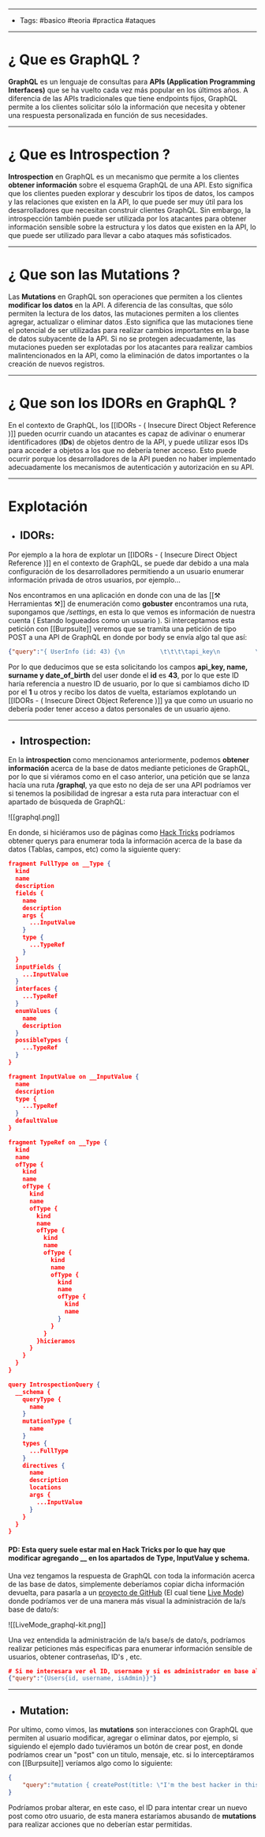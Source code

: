 ----
- Tags: #basico #teoria #practica #ataques 
----

# ¿ Que es **GraphQL** ? 

**GraphQL** es un lenguaje de consultas para **APIs (Application Programming Interfaces)** que se ha vuelto cada vez más popular en los últimos años. A diferencia de las APIs tradicionales que tiene endpoints fijos, GraphQL permite a los clientes solicitar sólo la información que necesita y obtener una respuesta personalizada en función de sus necesidades. 

----

# ¿ Que es **Introspection** ? 

**Introspection** en GraphQL es un mecanismo que permite a los clientes **obtener información** sobre el esquema GraphQL de una API. Esto significa que los clientes pueden explorar y descubrir los tipos de datos, los campos y las relaciones que existen en la API, lo que puede ser muy útil para los desarrolladores que necesitan construir clientes GraphQL. Sin embargo, la introspección también puede ser utilizada por los atacantes para obtener información sensible sobre la estructura y los datos que existen en la API, lo que puede ser utilizado para llevar a cabo ataques más sofisticados. 

----

# ¿ Que son las **Mutations** ? 

Las **Mutations** en GraphQL son operaciones que permiten a los clientes **modificar los datos** en la API. A diferencia de las consultas, que sólo permiten la lectura de los datos, las mutaciones permiten a los clientes agregar, actualizar o eliminar datos .Esto significa que las mutaciones tiene el potencial de ser utilizadas para realizar cambios importantes en la base de datos subyacente de la API. Si no se protegen adecuadamente, las mutaciones pueden ser explotadas por los atacantes para realizar cambios malintencionados en la API, como la eliminación de datos importantes o la creación de nuevos registros. 

----

# ¿ Que son los **IDORs** en GraphQL ? 

En el contexto de GraphQL, los [[IDORs - ( Insecure Direct Object Reference )]] pueden ocurrir cuando un atacantes es capaz de adivinar o enumerar identificadores (**IDs**) de objetos dentro de la API, y puede utilizar esos IDs para acceder a objetos a los que no debería tener acceso. Esto puede ocurrir porque los desarrolladores de la API pueden no haber implementado adecuadamente los mecanismos de autenticación y autorización en su API. 

------------

# Explotación 

- ## IDORs: 

Por ejemplo a la hora de explotar un [[IDORs - ( Insecure Direct Object Reference )]] en el contexto de GraphQL, se puede dar debido a una mala configuración de los desarrolladores permitiendo a un usuario enumerar información privada de otros usuarios, por ejemplo...

Nos encontramos en una aplicación en donde con una de las [[⚒ Herramientas ⚒]] de enumeración como **gobuster** encontramos una ruta, supongamos que */settings*, en esta lo que vemos es información de nuestra cuenta ( Estando logueados como un usuario ). Si interceptamos esta petición con [[Burpsuite]] veremos que se tramita una petición de tipo POST a una API de GraphQL en donde por body se envía algo tal que así: 

```json
{"query":"{ UserInfo (id: 43) {\n          \t\t\t\tapi_key\n          \t\t\t\tname\n          \t\t\t\tsurname\n          \t\t\t\tdate_of_birth\n        \t\t\t\t}\n      \t\t\t}\n        \t\t\t\t"}
```

Por lo que deducimos que se esta solicitando los campos **api_key, name, surname y date_of_birth** del user donde el **id** es **43**, por lo que este ID haría referencia a nuestro ID de usuario, por lo que si cambiamos dicho ID por el **1** u otros y recibo los datos de vuelta, estaríamos explotando un [[IDORs - ( Insecure Direct Object Reference )]] ya que como un usuario no debería poder tener acceso a datos personales de un usuario ajeno. 

----

- ## Introspection: 

En la **introspection** como mencionamos anteriormente, podemos **obtener información** acerca de la base de datos mediante peticiones de GraphQL, por lo que si viéramos como en el caso anterior, una petición que se lanza hacía una ruta **/graphql**, ya que esto no deja de ser una API podríamos ver si tenemos la posibilidad de ingresar a esta ruta para interactuar con el apartado de búsqueda de GraphQL: 

![[graphql.png]]

En donde, si hiciéramos uso de páginas como [Hack Tricks](https://book.hacktricks.xyz/network-services-pentesting/pentesting-web/graphql) podríamos obtener querys para enumerar toda la información acerca de la base da datos  (Tablas, campos, etc) como la siguiente query: 

```json
fragment FullType on __Type {
  kind
  name
  description
  fields {
    name
    description
    args {
      ...InputValue
    }
    type {
      ...TypeRef
    }
  }
  inputFields {
    ...InputValue
  }
  interfaces {
    ...TypeRef
  }
  enumValues {
    name
    description
  }
  possibleTypes {
    ...TypeRef
  }
}

fragment InputValue on __InputValue {
  name
  description
  type {
    ...TypeRef
  }
  defaultValue
}

fragment TypeRef on __Type {
  kind
  name
  ofType {
    kind
    name
    ofType {
      kind
      name
      ofType {
        kind
        name
        ofType {
          kind
          name
          ofType {
            kind
            name
            ofType {
              kind
              name
              ofType {
                kind
                name
              }
            }
          }
        }hicieramos
      }
    }
  }
}

query IntrospectionQuery {
  __schema {
    queryType {
      name
    }
    mutationType {
      name
    }
    types {
      ...FullType
    }
    directives {
      name
      description
      locations
      args {
        ...InputValue
      }
    }
  }
}
```

#### PD: Esta query suele estar mal en **Hack Tricks** por lo que hay que modificar agregando __ en los apartados de **Type, InputValue y schema**. 

Una vez tengamos la respuesta de GraphQL con toda la información acerca de las base de datos, simplemente deberíamos copiar dicha información devuelta, para pasarla a un [proyecto de GitHub](https://github.com/graphql-kit/graphql-voyager) (El cual tiene [Live Mode](https://graphql-kit.com/graphql-voyager/)) donde podríamos ver de una manera más visual la administración de la/s base de dato/s: 

![[LiveMode_graphql-kit.png]]

Una vez entendida la administración de la/s base/s de dato/s, podríamos realizar peticiones más especificas para enumerar información sensible de usuarios, obtener contraseñas, ID's , etc. 

```json
# Si me interesara ver el ID, username y si es administrador en base al ejemplo anterior dado: 
{"query":"{Users{id, username, isAdmin}}"}
```

----

- ## Mutation: 

Por ultimo, como vimos, las **mutations** son interacciones con GraphQL que permiten al usuario modificar, agregar o eliminar datos, por ejemplo, si siguiendo el ejemplo dado tuviéramos un botón de crear post, en donde podríamos crear un "post" con un titulo, mensaje, etc. si lo interceptáramos con [[Burpsuite]] veríamos algo como lo siguiente: 

```json
{
	"query":"mutation { createPost(title: \"I'm the best hacker in this fucking life\", body: \"Bye\", author_id: 1) { id, title, body, author_id }}"
}
```

Podríamos probar alterar, en este caso, el ID para intentar crear un nuevo post como otro usuario, de esta manera estaríamos abusando de **mutations** para realizar acciones que no deberían estar permitidas. 